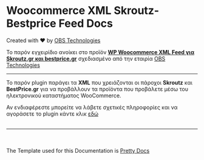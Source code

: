# Woocommerce XML Skroutz-Bestprice Feed Docs

Created with :heart: by <a href="http://www.obstechnologies.com/">OBS Technologies</a>

<p>Το παρόν εγχειρίδιο ανοίκει στο προϊόν 
<a href="http://www.obstechnologies.com/shop/wp-woocommerce-xml-feed-%CE%B3%CE%B9%CE%B1-skroutz-gr-%CE%BA%CE%B1%CE%B9-bestprice-gr/"><strong>WP Woocommerce XML Feed για Skroutz.gr και bestprice.gr</strong></a>
σχεδιασμένο από την εταιρία <a href="http://www.obstechnologies.com/">OBS Technologies</a>
<br>
<hr>
Το παρόν plugin παράγει τα <strong>XML</strong> που χρειάζονται οι πάροχοι <strong>Skroutz</strong> και <strong>BestPrice.gr</strong> για να προβάλλουν τα προϊόντα
που προβάλετε μέσω του ηλεκτρονικού καταστήματος WooCommerce.

Αν ενδιαφέρεστε μπορείτε να λάβετε σχετικές πληροφορίες και να αγοράσετε το plugin κάντε κλικ 
<a href="http://www.obstechnologies.com/shop/wp-woocommerce-xml-feed-%CE%B3%CE%B9%CE%B1-skroutz-gr-%CE%BA%CE%B1%CE%B9-bestprice-gr/">εδώ</a>
<br><br><hr><br><br>
The Template used for this Documentation is <a href="http://themes.3rdwavemedia.com/demo/prettydocs/">Pretty Docs</a>
